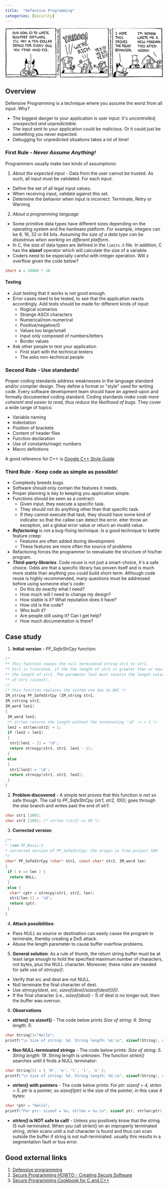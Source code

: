 ```yaml
---
title:  "Defensive Programming"
categories: [Security]
---
```


![Logo](/assets/images/debugging.png)

## Overview

Defensive Programming is a technique where you assume the worst from all input. Why?
* The biggest danger to your application is user input: it's *uncontrolled, unexpected and unpredictable.*
* The input sent to your application could be malicious. Or it could just be something you never expected.
* Debugging for unpredicted situations takes a lot of time!
 

### First Rule - **_Never Assume Anything!_**

Programmers usually make two kinds of assumptions: 

1. *About the expected input* - Data from the user cannot be trusted. As such, all input must be validated. For each input: 
  * Define the set of all legal input values.
  * When receiving input, validate against this set.
  * Determine the behavior when input is incorrect: Terminate, Retry or Warning
2. *About a programming language*
  * Some primitive data types have different sizes depending on the operating system and the hardware platform. For example, integers can be 8, 16, 32 or 64 bits. *Assuming the size of a data type can be disastrous when working on different platform*.
  * In C, the size of data types are defined in the ```limits.h``` file. In addition, C has the **sizeof** operator which will calculate the size of a variable.
  * Coders need to be especially careful with integer operation. Will *x* overflow given the code below?
  ```c
  short x = 10000 * 10
  ```

#### Testing

* Just testing that it works is not good enough.
* Error cases need to be tested, to see that the application reacts accordingly. Add tests should be made for different kinds of input:
  * Illogical scenarios
  * Strange ASCII characters
  * Numerical/non-numerical
  * Positive/negative/0
  * Values too large/small
  * Input only composed of numbers/letters
  * Border values
* Ask other people to test your application 
  * First start with the technical testers
  * The asks non-technical people

### Second Rule - **Use standards!**

Proper coding standards address weaknesses in the language standard and/or compiler design. They define a format or "style" used for writing code. Every software development team should have an agreed-upon and formally documented coding standard. Coding standards *make code more coherent and easier to read, thus reduce the likelihood of bugs*. They cover a wide range of topics:
* Variable naming
* Indentation
* Position of brackets
* Content of header files
* Function declaration
* Use of constants/magic numbers
* Macro definitions

A good reference for C++ is [Google C++ Style Guide](https://google.github.io/styleguide/cppguide.html)

### Third Rule - **Keep code as simple as possible!**

* Complexity breeds bugs. 
* Software should only contain the features it needs.
* Proper planning is key to keeping you application simple.
* Functions should be seen as a contract:
  * Given input, they execute a specific task.
  * They should not do anything other than that specific task.
  * If they cannot execute that task, they should have some kind of indicator so that the callee can detect the error. eiter throw an exception, set a global error value or return an invalid value.
* *__Refactoring__* is not a bug-fixing technique. Is a good technique to battle feature creep: 
  * Features are often added during development
  * These features are more often the source of problems
* Refactoring forces the programmer to reevaluate the structure of his/her program.
* __*Third-party libraries*__. Code reuse is not just a smart-choice, it's a safe choice. Odds are that a specific library has proven itself and is much more stable than anything you could build short-term. Although code reuse is highly recommended, many questions must be addressed before using someone else's code: 
  * Do this do exactly what I need?
  * How much will I need to change my design?
  * How stable is it? What reputation does it have?
  * How old is the code?
  * Who built it?
  * Are people still using it? Can I get help?
  * How much documentation is there?

## Case study 
1. **Initial version** - _PF_SafeStrCpy_ function:
```c
/* 
** This function copies the null terminated string str2 to str1. 
** Str1 is truncated, if the the length of str2 is greater than or equal 
** the length of str1. The parameter len1 must conatin the length value 
** of str1 (sizeof).
*/
/* this function replaces the system one due to QAC */
IM_string PF_SafeStrCpy (IM_string str1, 
IM_cstring str2, 
IM_word len1)
{
 IM_word len2;
 /* strlen returns the length without the terminating '\0' -> + 1 */
 len2 = strlen(str2) + 1; 
 if (len2 > len1)
 {
  str1[len1 - 1] = '\0';
  return strncpy(str1, str2, len1 - 1);
 }
 else
 {
  str1[len2] = '\0';
  return strncpy(str1, str2, len2);
 }
}
```
2. **Problem discovered** - A simple test proves that this function is not so safe though. The call to _PF_SafeStrCpy (str1, str2, 100);_ goes through the _else_ branch and writes past the end of _str1_:
```c
char str1 [100]; 
char str2 [100]; /* strlen (str2) == 99 */
```
3. **Corrected version**:
```c
/**
* \see PF_Basic.h 
* corrected version of PF_SafeStrCpy; the origin is from project SAR 
*/
char* PF_SafeStrCpy (char* str1, const char* str2, IM_word len)
{
 if ( 0 == len ) {
  return NULL;
 }
 else {
  char* cptr = strncpy(str1, str2, len);
  str1[len-1] = '\0';
  return cptr;
 }
}
```
4. **Attack possibilities**:
* Pass *NULL* as source or destination can easily cause the program to terminate, thereby creating a DoS attack.
* Abuse the length parameter to cause buffer overflow problems.

5. **General solution**:
As a rule of thumb, the return string buffer must be at least large enough to hold the specified maximum number of characters, not bytes, plus the NULL character. Moreover, these rules are needed for safe use of _strncpy()_:
* Verify that src and dest are not NULL.
* Null terminate the final character of dest.
* Use _strncpy(dest, src, sizeof(dest)/sizeof(dest[0]))_.
* If the final character (i.e., _sizeof(dest) - 1_) of dest is no longer null, then the buffer was overrun.

6. **Observations**
  * **strlen() vs sizeof()** - The code below prints *Size of string: 6. String length: 5*:
  ```c
char String[]="Hello";
printf("\n Size of string: %d. String length: %d.\n", sizeof(String), strlen(String) );
```
  * **Non NULL-terminated strings** - The code below prints: *Size of string: 5. String length: 19*. String length is unknown. The function _strlen()_ searches until it finds a NULL terminator:
  ```c
char String[5] = { 'H', 'e', 'l', 'l', 'o' };
printf("\n Size of string: %d. String length: %d.\n", sizeof(String), strlen(String) );
  ```
  * **strlen() with pointers** - The code below prints: *For ptr: sizeof = 4, strlen = 5*. _ptr_ is a pointer, so _sizeof(ptr)_ is the size of the pointer, in this case 4 bytes:
  ```c
char *ptr = "Hello";
printf("For ptr: sizeof = %u, strlen = %u.\n", sizeof ptr, strlen(ptr));
  ```
  * __*strlen()* is NOT safe to call!__ - Unless you positively know that the string IS null-terminated. When you call strlen() on an improperly terminated string, strlen scans until a null character is found and thus can scan outside the buffer if string is not null-terminated. usually this results in a segmentation fault or bus error.
  
## Good external links
1. [Defensive programming](http://en.wikipedia.org/wiki/Defensive_programming)
2. [Secure Programming HOWTO - Creating Secure Software](https://www.dwheeler.com/secure-programs/)
3. [Secure Programming Cookbook for C and C++](http://shop.oreilly.com/product/9780596003944.do)
